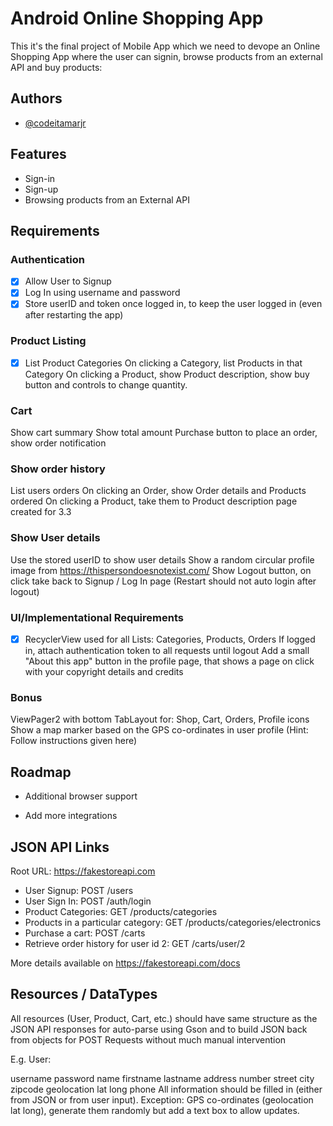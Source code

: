 
# Android Online Shopping App

This it's the final project of Mobile App which we need to devope an Online Shopping App where the user can signin, browse products from an external API and buy products:



## Authors

- [@codeitamarjr](https://github.com/codeitamarjr)


## Features

- Sign-in
- Sign-up
- Browsing products from an External API


## Requirements

### Authentication
- [x] Allow User to Signup
- [x] Log In using username and password
- [x] Store userID and token once logged in, to keep the user logged in (even after restarting the app)
### Product Listing
- [x] List Product Categories
On clicking a Category, list Products in that Category
On clicking a Product, show Product description, show buy button and controls to change quantity.
### Cart
Show cart summary
Show total amount
Purchase button to place an order, show order notification
### Show order history
List users orders
On clicking an Order, show Order details and Products ordered
On clicking a Product, take them to Product description page created for 3.3
### Show User details
Use the stored userID to show user details
Show a random circular profile image from https://thispersondoesnotexist.com/
Show Logout button, on click take back to Signup / Log In page (Restart should not auto login after logout)
### UI/Implementational Requirements
- [x] RecyclerView used for all Lists: Categories, Products, Orders
If logged in, attach authentication token to all requests until logout
Add a small "About this app" button in the profile page, that shows a page on click with your copyright details and credits
### Bonus
ViewPager2 with bottom TabLayout for: Shop, Cart, Orders, Profile icons
Show a map marker based on the GPS co-ordinates in user profile (Hint: Follow instructions given here)
## Roadmap

- Additional browser support

- Add more integrations


## JSON API Links
Root URL: https://fakestoreapi.com

- User Signup: POST /users
- User Sign In: POST /auth/login
- Product Categories: GET /products/categories
- Products in a particular category: GET /products/categories/electronics
- Purchase a cart: POST /carts
- Retrieve order history for user id 2: GET /carts/user/2

More details available on https://fakestoreapi.com/docs
## Resources / DataTypes

All resources (User, Product, Cart, etc.) should have same structure as the JSON API responses for auto-parse using Gson and to build JSON back from objects for POST Requests without much manual intervention

E.g. User:

username
password
name
firstname
lastname
address
number
street
city
zipcode
geolocation
lat
long
phone
All information should be filled in (either from JSON or from user input). Exception: GPS co-ordinates (geolocation lat long), generate them randomly but add a text box to allow updates. 
